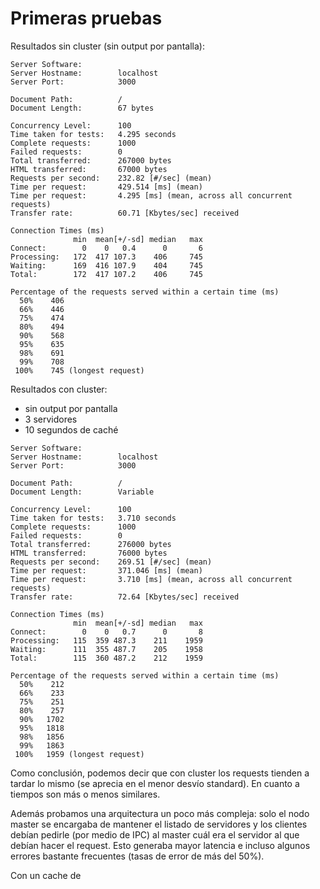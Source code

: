 # Primeras pruebas
Resultados sin cluster (sin output por pantalla):
```
Server Software:
Server Hostname:        localhost
Server Port:            3000

Document Path:          /
Document Length:        67 bytes

Concurrency Level:      100
Time taken for tests:   4.295 seconds
Complete requests:      1000
Failed requests:        0
Total transferred:      267000 bytes
HTML transferred:       67000 bytes
Requests per second:    232.82 [#/sec] (mean)
Time per request:       429.514 [ms] (mean)
Time per request:       4.295 [ms] (mean, across all concurrent requests)
Transfer rate:          60.71 [Kbytes/sec] received

Connection Times (ms)
              min  mean[+/-sd] median   max
Connect:        0    0   0.4      0       6
Processing:   172  417 107.3    406     745
Waiting:      169  416 107.9    404     745
Total:        172  417 107.2    406     745

Percentage of the requests served within a certain time (ms)
  50%    406
  66%    446
  75%    474
  80%    494
  90%    568
  95%    635
  98%    691
  99%    708
 100%    745 (longest request)
```
Resultados con cluster:
* sin output por pantalla
* 3 servidores
* 10 segundos de caché
```
Server Software:        
Server Hostname:        localhost
Server Port:            3000

Document Path:          /
Document Length:        Variable

Concurrency Level:      100
Time taken for tests:   3.710 seconds
Complete requests:      1000
Failed requests:        0
Total transferred:      276000 bytes
HTML transferred:       76000 bytes
Requests per second:    269.51 [#/sec] (mean)
Time per request:       371.046 [ms] (mean)
Time per request:       3.710 [ms] (mean, across all concurrent requests)
Transfer rate:          72.64 [Kbytes/sec] received

Connection Times (ms)
              min  mean[+/-sd] median   max
Connect:        0    0   0.7      0       8
Processing:   115  359 487.3    211    1959
Waiting:      111  355 487.7    205    1958
Total:        115  360 487.2    212    1959

Percentage of the requests served within a certain time (ms)
  50%    212
  66%    233
  75%    251
  80%    257
  90%   1702
  95%   1818
  98%   1856
  99%   1863
 100%   1959 (longest request)
```
Como conclusión, podemos decir que con cluster los requests tienden a tardar lo mismo (se aprecia en el menor desvío standard). En cuanto a tiempos son más o menos similares.

Además probamos una arquitectura un poco más compleja: solo el nodo master se encargaba de mantener el listado de servidores y los clientes debían pedirle (por medio de IPC) al master cuál era el servidor al que debían hacer el request. Esto generaba mayor latencia e incluso algunos errores bastante frecuentes (tasas de error de más del 50%).

Con un cache de 